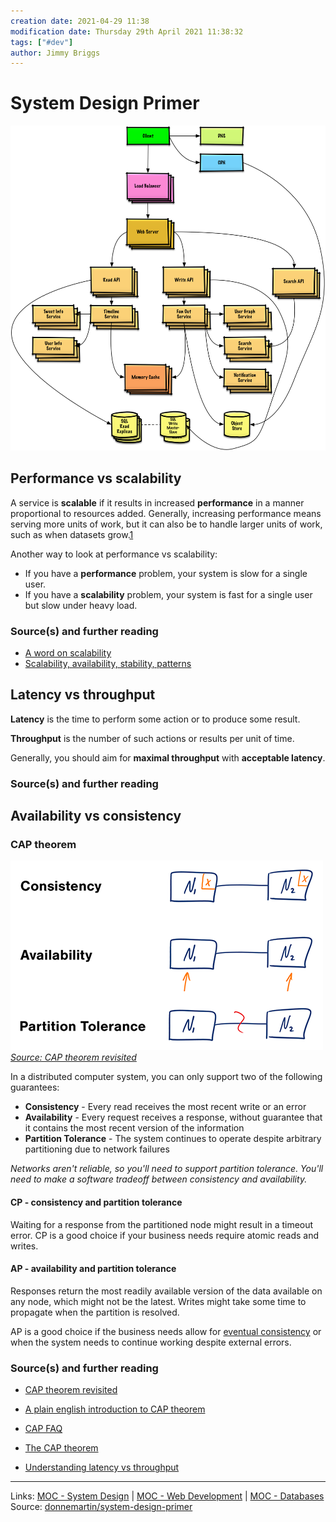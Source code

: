 ```yaml
---
creation date: 2021-04-29 11:38
modification date: Thursday 29th April 2021 11:38:32
tags: ["#dev"]
author: Jimmy Briggs
---
```


# System Design Primer

![](https://github.com/donnemartin/system-design-primer/raw/master/images/jrUBAF7.png)

## Performance vs scalability

A service is **scalable** if it results in increased **performance** in a manner proportional to resources added. Generally, increasing performance means serving more units of work, but it can also be to handle larger units of work, such as when datasets grow.[1](http://www.allthingsdistributed.com/2006/03/a_word_on_scalability.html)

Another way to look at performance vs scalability:

-   If you have a **performance** problem, your system is slow for a single user.
-   If you have a **scalability** problem, your system is fast for a single user but slow under heavy load.

### [](https://github.com/donnemartin/system-design-primer#sources-and-further-reading-1)Source(s) and further reading

-   [A word on scalability](http://www.allthingsdistributed.com/2006/03/a_word_on_scalability.html)
-   [Scalability, availability, stability, patterns](http://www.slideshare.net/jboner/scalability-availability-stability-patterns/)

## [](https://github.com/donnemartin/system-design-primer#latency-vs-throughput)Latency vs throughput

**Latency** is the time to perform some action or to produce some result.

**Throughput** is the number of such actions or results per unit of time.

Generally, you should aim for **maximal throughput** with **acceptable latency**.

### [](https://github.com/donnemartin/system-design-primer#sources-and-further-reading-2)Source(s) and further reading

## Availability vs consistency

### [](https://github.com/donnemartin/system-design-primer#cap-theorem)CAP theorem

[![](https://github.com/donnemartin/system-design-primer/raw/master/images/bgLMI2u.png)](https://github.com/donnemartin/system-design-primer/blob/master/images/bgLMI2u.png)  
_[Source: CAP theorem revisited](http://robertgreiner.com/2014/08/cap-theorem-revisited)_

In a distributed computer system, you can only support two of the following guarantees:

-   **Consistency** \- Every read receives the most recent write or an error
-   **Availability** \- Every request receives a response, without guarantee that it contains the most recent version of the information
-   **Partition Tolerance** \- The system continues to operate despite arbitrary partitioning due to network failures

_Networks aren't reliable, so you'll need to support partition tolerance. You'll need to make a software tradeoff between consistency and availability._

#### [](https://github.com/donnemartin/system-design-primer#cp---consistency-and-partition-tolerance)CP - consistency and partition tolerance

Waiting for a response from the partitioned node might result in a timeout error. CP is a good choice if your business needs require atomic reads and writes.

#### [](https://github.com/donnemartin/system-design-primer#ap---availability-and-partition-tolerance)AP - availability and partition tolerance

Responses return the most readily available version of the data available on any node, which might not be the latest. Writes might take some time to propagate when the partition is resolved.

AP is a good choice if the business needs allow for [eventual consistency](https://github.com/donnemartin/system-design-primer#eventual-consistency) or when the system needs to continue working despite external errors.

### [](https://github.com/donnemartin/system-design-primer#sources-and-further-reading-3)Source(s) and further reading

-   [CAP theorem revisited](http://robertgreiner.com/2014/08/cap-theorem-revisited/)
-   [A plain english introduction to CAP theorem](http://ksat.me/a-plain-english-introduction-to-cap-theorem)
-   [CAP FAQ](https://github.com/henryr/cap-faq)
-   [The CAP theorem](https://www.youtube.com/watch?v=k-Yaq8AHlFA)

-   [Understanding latency vs throughput](https://community.cadence.com/cadence_blogs_8/b/sd/archive/2010/09/13/understanding-latency-vs-throughput)

***
Links: [MOC - System Design](../1-Maps-of-Content/MOC%20-%20System%20Design.md) | [MOC - Web Development](MOC%20-%20Web%20Development.md) | [MOC - Databases](../1-Maps-of-Content/MOC%20-%20Databases.md)
Source: [donnemartin/system-design-primer](https://github.com/donnemartin/system-design-primer)


